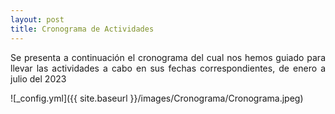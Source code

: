 ```yaml
---
layout: post
title: Cronograma de Actividades
---
```


<div style="text-align: justify">
    Se presenta a continuación el cronograma del cual nos hemos guiado para llevar las actividades a cabo en sus fechas correspondientes, de enero a julio del 2023
</div>

![_config.yml]({{ site.baseurl }}/images/Cronograma/Cronograma.jpeg)